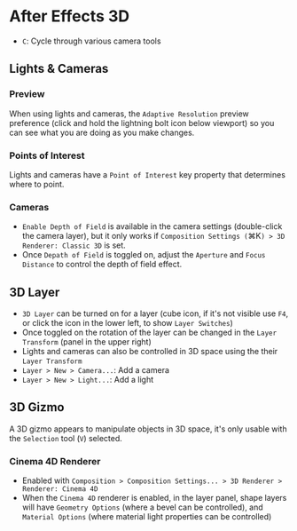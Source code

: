 # After Effects 3D

- `C`: Cycle through various camera tools

## Lights & Cameras

### Preview

When using lights and cameras, the `Adaptive Resolution` preview preference (click and hold the lightning bolt icon below viewport) so you can see what you are doing as you make changes.

### Points of Interest

Lights and cameras have a `Point of Interest` key property that determines where to point.

### Cameras

- `Enable Depth of Field` is available in the camera settings (double-click the camera layer), but it only works if `Composition Settings (`⌘K`) > 3D Renderer: Classic 3D` is set.
- Once `Depath of Field` is toggled on, adjust the `Aperture` and `Focus Distance` to control the depth of field effect.

## 3D Layer

- `3D Layer` can be turned on for a layer (cube icon, if it's not visible use `F4`, or click the icon in the lower left, to show `Layer Switches`)
- Once toggled on the rotation of the layer can be changed in the `Layer Transform` (panel in the upper right)
- Lights and cameras can also be controlled in 3D space using the their `Layer Transform`
- `Layer > New > Camera...`: Add a camera
- `Layer > New > Light...`: Add a light

## 3D Gizmo

A 3D gizmo appears to manipulate objects in 3D space, it's only usable with the `Selection` tool (`V`) selected.

### Cinema 4D Renderer

- Enabled with `Composition > Composition Settings... > 3D Renderer > Renderer: Cinema 4D`
- When the `Cinema 4D` renderer is enabled, in the layer panel, shape layers will have `Geometry Options` (where a bevel can be controlled), and `Material Options` (where material light properties can be controlled)